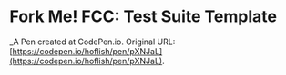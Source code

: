 # Fork Me! FCC: Test Suite Template
 _A Pen created at CodePen.io. Original URL: [https://codepen.io/hoflish/pen/pXNJaL](https://codepen.io/hoflish/pen/pXNJaL).

 